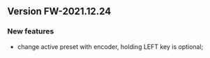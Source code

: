 ## Version FW-2021.12.24

### New features

- change active preset with encoder, holding LEFT key is optional;
